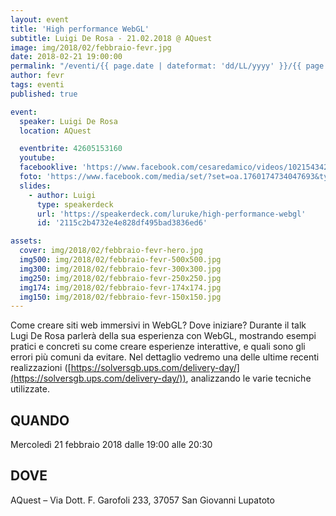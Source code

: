 ```yaml
---
layout: event
title: 'High performance WebGL'
subtitle: Luigi De Rosa - 21.02.2018 @ AQuest
image: img/2018/02/febbraio-fevr.jpg
date: 2018-02-21 19:00:00
permalink: "/eventi/{{ page.date | dateformat: 'dd/LL/yyyy' }}/{{ page.fileSlug | slug }}/index.html"
author: fevr
tags: eventi
published: true

event:
  speaker: Luigi De Rosa
  location: AQuest

  eventbrite: 42605153160
  youtube:
  facebooklive: 'https://www.facebook.com/cesaredamico/videos/10215434258240012/'
  foto: 'https://www.facebook.com/media/set/?set=oa.1760174734047693&type=3'
  slides:
    - author: Luigi
      type: speakerdeck
      url: 'https://speakerdeck.com/luruke/high-performance-webgl'
      id: '2115c2b4732e4e828df495bad3836ed6'

assets:
  cover: img/2018/02/febbraio-fevr-hero.jpg
  img500: img/2018/02/febbraio-fevr-500x500.jpg
  img300: img/2018/02/febbraio-fevr-300x300.jpg
  img250: img/2018/02/febbraio-fevr-250x250.jpg
  img174: img/2018/02/febbraio-fevr-174x174.jpg
  img150: img/2018/02/febbraio-fevr-150x150.jpg
---
```


Come creare siti web immersivi in WebGL? Dove iniziare?
Durante il talk Lugi De Rosa parlerà della sua esperienza con WebGL, mostrando esempi pratici e concreti su come creare esperienze interattive, e quali sono gli errori più comuni da evitare.
Nel dettaglio vedremo una delle ultime recenti realizzazioni ([https://solversgb.ups.com/delivery-day/](https://solversgb.ups.com/delivery-day/)), analizzando le varie tecniche utilizzate.

## QUANDO

Mercoledì 21 febbraio 2018 dalle 19:00 alle 20:30

## DOVE

AQuest – Via Dott. F. Garofoli 233, 37057 San Giovanni Lupatoto
